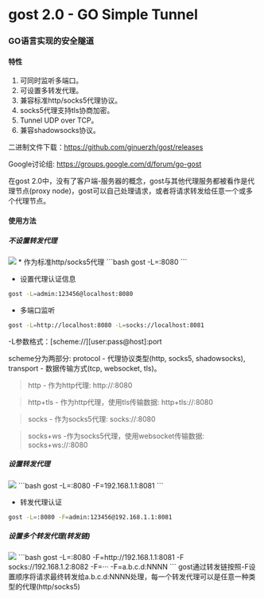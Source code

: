 gost 2.0 - GO Simple Tunnel
====

### GO语言实现的安全隧道

#### 特性
1. 可同时监听多端口。
2. 可设置多转发代理。
3. 兼容标准http/socks5代理协议。
4. socks5代理支持tls协商加密。
4. Tunnel UDP over TCP。
6. 兼容shadowsocks协议。

二进制文件下载：https://github.com/ginuerzh/gost/releases

Google讨论组: https://groups.google.com/d/forum/go-gost

在gost 2.0中，没有了客户端-服务器的概念，gost与其他代理服务都被看作是代理节点(proxy node)，gost可以自己处理请求，或者将请求转发给任意一个或多个代理节点。

#### 使用方法

##### 不设置转发代理

<img src="https://ginuerzh.github.io/images/gost_01.png" />
* 作为标准http/socks5代理
```bash
gost -L=:8080
```

* 设置代理认证信息
```bash
gost -L=admin:123456@localhost:8080
```

* 多端口监听
```bash
gost -L=http://localhost:8080 -L=socks://localhost:8081
```

-L参数格式：[scheme://][user:pass@host]:port

scheme分为两部分: protocol - 代理协议类型(http, socks5, shadowsocks), transport - 数据传输方式(tcp, websocket, tls)。

> http - 作为http代理: http://:8080

> http+tls - 作为http代理，使用tls传输数据: http+tls://:8080

> socks - 作为socks5代理: socks://:8080

> socks+ws -作为socks5代理，使用websocket传输数据: socks+ws://:8080



##### 设置转发代理

<img src="https://ginuerzh.github.io/images/gost_02.png" />
```bash
gost -L=:8080 -F=192.168.1.1:8081
```

* 转发代理认证
```bash
gost -L=:8080 -F=admin:123456@192.168.1.1:8081
```

##### 设置多个转发代理(转发链)

<img src="https://ginuerzh.github.io/images/gost_03.png" />
```bash
gost -L=:8080 -F=http://192.168.1.1:8081 -F socks://192.168.1.2:8082 -F=··· -F=a.b.c.d:NNNN
```
gost通过转发链按照-F设置顺序将请求最终转发给a.b.c.d:NNNN处理，每一个转发代理可以是任意一种类型的代理(http/socks5)



